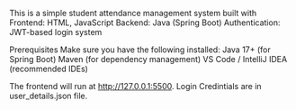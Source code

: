 This is a simple student attendance management system built with
Frontend: HTML, JavaScript
Backend: Java (Spring Boot)
Authentication: JWT-based login system

Prerequisites
Make sure you have the following installed:
Java 17+ (for Spring Boot)
Maven (for dependency management)
VS Code / IntelliJ IDEA (recommended IDEs)

The frontend will run at http://127.0.0.1:5500.
Login Credintials are in user_details.json file.